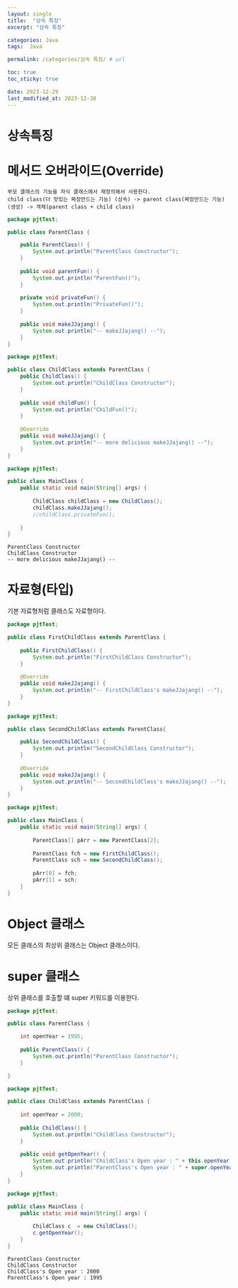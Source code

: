 ```yaml
---
layout: single
title:  "상속 특징"
excerpt: "상속 특징"

categories: Java
tags:  Java

permalink: /categories/상속 특징/ # url

toc: true
toc_sticky: true

date: 2023-12-29
last_modified_at: 2023-12-30
---
```


# 상속특징 

# 메서드 오버라이드(Override)

```
부모 클래스의 기능을 자식 클래스에서 재정의해서 사용한다.
child class(더 맛있는 짜장만드는 기능) (상속) -> parent class(짜장만드는 기능) (생성) -> 객체(parent class + child class)
```

```java
package pjtTest;

public class ParentClass {

	public ParentClass() {
		System.out.println("ParentClass Constructor");
	}
	
	public void parentFun() {
		System.out.println("ParentFun()");
	}
	
	private void privateFun() {
		System.out.println("PrivateFun()");
	}
	
	public void makeJJajang() {
		System.out.println("-- makeJJajang() --");
	}
}
```

```java
package pjtTest;

public class ChildClass extends ParentClass {
	public ChildClass() {
		System.out.println("ChildClass Constructor");
	}
	
	public void childFun() {
		System.out.println("ChildFun()");
	}
	
	@Override
	public void makeJJajang() {
		System.out.println("-- more delicious makeJJajang() --");
	}
}
```

```java
package pjtTest;

public class MainClass {
	public static void main(String[] args) {
			
		ChildClass childClass = new ChildClass();
		childClass.makeJJajang();
		//childClass.privateFun();
		
	}
}
```
    ParentClass Constructor
    ChildClass Constructor
    -- more delicious makeJJajang() --

# 자료형(타입)
기본 자료형처럼 클래스도 자료형이다.

```java
package pjtTest;

public class FirstChildClass extends ParentClass {
	
	public FirstChildClass() {
		System.out.println("FirstChildClass Constructor");
	}
	
	@Override
	public void makeJJajang() {
		System.out.println("-- FirstChildClass's makeJJajang() --");
	}
}
```

```java
package pjtTest;

public class SecondChildClass extends ParentClass{

	public SecondChildClass() {
		System.out.println("SecondChildClass Constructor");
	}
	
	@Override
	public void makeJJajang() {
		System.out.println("-- SecondChildClass's makeJJajang() --");
	}
}
```

```java
package pjtTest;

public class MainClass {
	public static void main(String[] args) {
			
		ParentClass[] pArr = new ParentClass[2];
		
		ParentClass fch = new FirstChildClass();
		ParentClass sch = new SecondChildClass();
		
		pArr[0] = fch;
		pArr[1] = sch;
	}
}
```
# Object 클래스
모든 클래스의 최상위 클래스는 Object 클래스이다.

# super 클래스
상위 클래스를 호출할 떄 super 키워드를 이용한다.

```java
package pjtTest;

public class ParentClass {

	int openYear = 1995;
	
	public ParentClass() {
		System.out.println("ParentClass Constructor");
	}

}
```

```java
package pjtTest;

public class ChildClass extends ParentClass {
	
	int openYear = 2000;
	
	public ChildClass() {
		System.out.println("ChildClass Constructor");
	}
	
	public void getOpenYear() {
		System.out.println("ChildClass's Open year : " + this.openYear);
		System.out.println("ParentClass's Open year : " + super.openYear);
	}
}
```

```java
package pjtTest;

public class MainClass {
	public static void main(String[] args) {
			
		ChildClass c  = new ChildClass();
		c.getOpenYear();
	}
}
```
    ParentClass Constructor
    ChildClass Constructor
    ChildClass's Open year : 2000
    ParentClass's Open year : 1995
